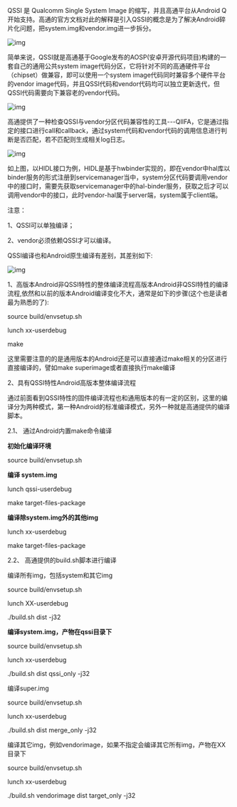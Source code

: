 QSSI 是 Qualcomm Single System Image 的缩写，并且高通平台从Android Q开始支持。高通的官方文档对此的解释是引入QSSI的概念是为了解决Android碎片化问题，把system.img和vendor.img进一步拆分。

![img](https://cdn.nlark.com/yuque/0/2023/png/29793833/1687141699511-728b22cb-730c-4ed8-8e52-2a92b8398be6.png)

简单来说，QSSI就是高通基于Google发布的AOSP(安卓开源代码项目)构建的一套自己的通用公共system image代码分区，它将针对不同的高通硬件平台（chipset）做兼容，即可以使用一个system image代码同时兼容多个硬件平台的vendor image代码，并且QSSI代码和vendor代码均可以独立更新迭代，但QSSI代码需要向下兼容老的vendor代码。

![img](https://cdn.nlark.com/yuque/0/2023/png/29793833/1687141699353-c505c4ea-666d-4f65-98d6-5ccab3e941aa.png)

高通提供了一种检查QSSI与vendor分区代码兼容性的工具---QIIFA，它是通过指定的接口进行call和callback，通过system代码和vendor代码的调用信息进行判断是否匹配，若不匹配则生成相关log日志。

![img](https://cdn.nlark.com/yuque/0/2023/png/29793833/1687141699357-cde94af1-3e64-453d-bfe1-6d4a4900c534.png)

如上图，以HIDL接口为例，HIDL是基于hwbinder实现的，即在vendor中hal库以binder服务的形式注册到servicemanager当中，system分区代码要调用vendor中的接口时，需要先获取servicemanager中的hal-binder服务，获取之后才可以调用vendor中的接口，此时vendor-hal属于server端，system属于client端。

注意：

1、QSSI可以单独编译；

2、vendor必须依赖QSSI才可以编译。

QSSI编译也和Android原生编译有差别，其差别如下:

![img](https://cdn.nlark.com/yuque/0/2023/png/29793833/1687141699506-77e382ad-98d5-4982-beed-a068285799cf.png)

1、高版本Android非QSSI特性的整体编译流程高版本Android非QSSI特性的编译流程,依然和以前的版本Android编译变化不大，通常是如下的步骤(这个也是读者最为熟悉的了):

source build/envsetup.sh

lunch xx-userdebug

make

这里需要注意的的是通用版本的Android还是可以直接通过make相关的分区进行直接编译的，譬如make superimage或者直接执行make编译

2、具有QSSI特性Android高版本整体编译流程

通过前面看到QSSI特性的固件编译流程也和通用版本的有一定的区别，这里的编译分为两种模式，第一种Android的标准编译模式，另外一种就是高通提供的编译脚本。

2.1、 通过Android内置make命令编译

**初始化编译环境**

source build/envsetup.sh

**编译 system.img**

lunch qssi-userdebug

make target-files-package

**编译除system.img外的其他img**

lunch xx-userdebug

make target-files-package

2.2、 高通提供的build.sh脚本进行编译

编译所有img，包括system和其它img

source build/envsetup.sh

lunch XX-userdebug

./build.sh dist -j32

**编译system.img，产物在qssi目录下**

source build/envsetup.sh

lunch xx-userdebug

./build.sh dist qssi_only -j32

编译super.img

source build/envsetup.sh

lunch xx-userdebug

./build.sh dist merge_only -j32

编译其它img，例如vendorimage，如果不指定会编译其它所有img，产物在XX目录下

source build/envsetup.sh

lunch xx-userdebug

./build.sh vendorimage dist target_only -j32